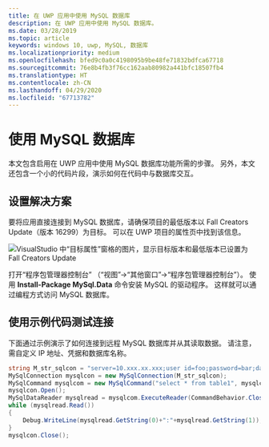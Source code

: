 ```yaml
---
title: 在 UWP 应用中使用 MySQL 数据库
description: 在 UWP 应用中使用 MySQL 数据库。
ms.date: 03/28/2019
ms.topic: article
keywords: windows 10, uwp, MySQL, 数据库
ms.localizationpriority: medium
ms.openlocfilehash: bfed9c0a0c4198095b9be48fe71832bdfca67718
ms.sourcegitcommit: 76e8b4fb3f76cc162aab80982a441bfc18507fb4
ms.translationtype: HT
ms.contentlocale: zh-CN
ms.lasthandoff: 04/29/2020
ms.locfileid: "67713782"
---
```

# <a name="use-a-mysql-database"></a>使用 MySQL 数据库
本文包含启用在 UWP 应用中使用 MySQL 数据库功能所需的步骤。 另外，本文还包含一个小的代码片段，演示如何在代码中与数据库交互。

## <a name="set-up-your-solution"></a>设置解决方案

要将应用直接连接到 MySQL 数据库，请确保项目的最低版本以 Fall Creators Update（版本 16299）为目标。  可以在 UWP 项目的属性页中找到该信息。

![VisualStudio 中“目标属性”窗格的图片，显示目标版本和最低版本已设置为 Fall Creators Update](images/min-version-fall-creators.png)

打开“程序包管理器控制台”  （“视图”->“其他窗口”->“程序包管理器控制台”）。 使用 **Install-Package MySql.Data** 命令安装 MySQL 的驱动程序。 这样就可以通过编程方式访问 MySQL 数据库。

## <a name="test-your-connection-using-sample-code"></a>使用示例代码测试连接
下面通过示例演示了如何连接到远程 MySQL 数据库并从其读取数据。 请注意，需自定义 IP 地址、凭据和数据库名称。

```csharp
string M_str_sqlcon = "server=10.xxx.xx.xxx;user id=foo;password=bar;database=baz";
MySqlConnection mysqlcon = new MySqlConnection(M_str_sqlcon);
MySqlCommand mysqlcom = new MySqlCommand("select * from table1", mysqlcon);
mysqlcon.Open();
MySqlDataReader mysqlread = mysqlcom.ExecuteReader(CommandBehavior.CloseConnection);
while (mysqlread.Read())
{
    Debug.WriteLine(mysqlread.GetString(0)+":"+mysqlread.GetString(1));
}
mysqlcon.Close();
```
